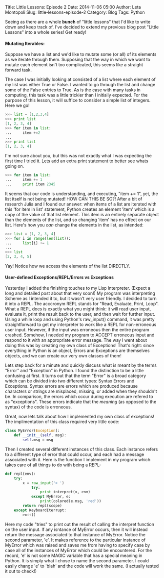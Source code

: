 Title: Little Lessons: Episode 2
Date: 2014-11-06 05:00
Author: Leta Montopoli
Slug: little-lessons-episode-2
Category: Blog
Tags: Python

Seeing as there are a whole **bunch** of "little lessons" that I'd like
to write down and keep track of, I've decided to extend my previous blog
post "Little Lessons" into a whole series! Get ready!

#### Mutating Iterables:

Suppose we have a list and we'd like to mutate some (or all) of its
elements as we iterate through them. Supposing that the way in which we
want to mutate each element isn't too complicated, this seems like a
straight forward task.

The case I was initially looking at consisted of a list where each
element of my list was either True or False. I wanted to go through the
list and change some of the False entries to True. As is the case with
many tasks in computing, this task was a little trickier than I
initially expected. For the purpose of this lesson, it will suffice to
consider a simple list of integers. Here we go!

```python
>>> list = [1,2,3,4]
>>> print list
[1, 2, 3, 4]
>>> for item in list:
...     item +=2
... 
>>> print list
[1, 2, 3, 4]
```

I'm not sure about you, but this was not exactly what I was expecting
the first time I tried it. Lets add an extra print statement to better
see whats going on.

```python
>>> for item in list: 
... 	item += 1
... 	print item 2345
```

It seems that our code is understanding, and executing, "item += 1",
yet, the list itself is not being mutated! HOW CAN THIS BE SO?! After a
bit of research Julia and I found our answer: when items of a list are
iterated with this 'for item in list' statement, Python creates an
element 'item' which is a copy of the value of that list element. This
item is an entirely separate object than the elements of the list, and
so changing 'item' has no effect on our list. Here's how you *can*
change the elements in the list, as intended:

```python
>>> list = [1, 2, 3, 4]
>>> for i in range(len(list)):
...     list[i] += 1
...
>>> list
[2, 3, 4, 5]

```

Yay! Notice how we access the elements of the list DIRECTLY.

#### User-defined Exceptions/REPL/Errors vs Exceptions

Yesterday I added the finishing touches to my Lisp Interpreter. (Expect
a long and detailed post about that very soon!) My program was
interpreting Scheme as I intended it to, but it wasn't very user
friendly. I decided to turn it into a REPL. The acccronym REPL stands
for "Read, Evaluate, Print, Loop". What a REPL does is exactly what you
might think: it will read user input, evaluate it, print the result back
to the user, and then wait for further input. Using a while loop and
using Python's raw\_input() command, it was pretty straightforward to
get my interpreter to work like a REPL for non-erroneous user input.
However, if the input was erroneous then the entire program crashed.
Somehow, I needed my program to ACCEPT erroneous input and respond to it
with an appropriate error message. The way I went about doing this was
by creating my own class of Exceptions! That's right: since everything
in Python is an object, Errors and Exceptions are themselves objects,
and we can create our very own classes of them!

Lets step back for a minute and quickly discuss what is meant by the
terms "Error" and "Exception" in Python. I found the distinction to be a
little confusing at first. It turns out that the term "Error" is a broad
category which can be divided into two different types: Syntax Errors
and Exceptions. Syntax errors are errors which are produced because
characters or strings are misplaced, missing, or added when they
shouldn't be. In comparison, the errors which occur during execution are
refered to as "exceptions". These errors indicate that the *meaning* (as
opposed to the syntax) of the code is erroneous.

Great, now lets talk about how I implemented my own class of exceptions!
The implimentation of this class required very little code:

```python
class MyError(Exception):    
	def __init__(self, msg):        
		self.msg = msg
```

Then I created several different instances of this class. Each instance
refers to a different type of error that could occur, and each had a
message associated with it. Here is the function I implement in my
program which takes care of all things to do with being a REPL:

```python
def repl(env):    
	try:         
		x = raw_input('> ')        
			try: 
				print interpret(x, env)
			except MyError, e:   
				print(colored(e.msg, 'red'))         
		return repl(scope)    
	except KeyboardIterrupt:        
		exit()
```

Here my code "tries" to print out the result of calling the interpret
function on the user input. If any isntance of MyError occurs, then it
will instead return the message associated to that instance of MyError.
Notice the second parameter, 'e'. It makes reference to the particular
instance of MyError which was raised and saves me from having to specify
case by case all of the instances of MyError which could be encountered.
For the record, 'e' is not some MAGIC variable that has a special
meaning in Python. It is simply what I chose to name the second
parameter. I could easily change 'e' to 'blah' and the code will work
the same. (I actually tested it out to check!)

